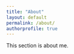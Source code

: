```yaml
---
title: "About"
layout: default
permalink: /about/
authorprofile: true
---
```


This section is about me.